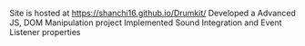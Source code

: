 Site is hosted at https://shanchi16.github.io/Drumkit/
Developed a Advanced JS, DOM Manipulation project
Implemented Sound Integration and Event Listener properties
